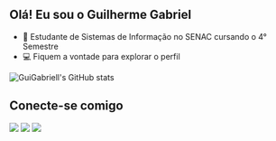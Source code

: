 ## Olá! Eu sou o Guilherme Gabriel

- 🔭 Estudante de Sistemas de Informação no SENAC cursando o 4° Semestre
- 💻 Fiquem a vontade para explorar o perfil

![GuiGabriell's GitHub stats](https://github-readme-stats.vercel.app/api?username=guigabriell&show_icons=true&theme=dark)
          

## Conecte-se comigo

<div> 
  <a href="https://instagram.com/c.m.gui" target="_blank"><img src="https://img.shields.io/badge/-Instagram-%23E4405F?style=for-the-badge&logo=instagram&logoColor=white" target="_blank"></a>
  <a href = "mailto:guicorreia096@gmail.com"><img src="https://img.shields.io/badge/-Gmail-%23333?style=for-the-badge&logo=gmail&logoColor=white" target="_blank"></a>
  <a href="https://www.linkedin.com/in/guilherme-correa-971667223" target="_blank"><img src="https://img.shields.io/badge/-LinkedIn-%230077B5?style=for-the-badge&logo=linkedin&logoColor=white" target="_blank"></a> 
  
</div>
